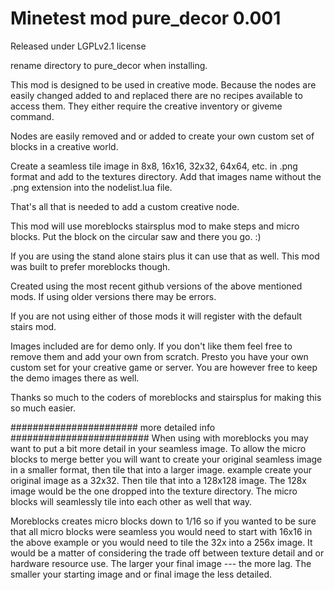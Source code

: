 # Minetest mod pure_decor 0.001

Released under LGPLv2.1 license

rename directory to pure_decor when installing.

This mod is designed to be used in creative mode. Because the nodes are easily changed added to and replaced
there are no recipes available to access them. They either require the creative inventory or giveme command.

Nodes are easily removed and or added to create your own custom set of blocks in a creative world.

Create a seamless tile image in 8x8, 16x16, 32x32, 64x64, etc. in .png format and add to the textures directory.
Add that images name without the .png extension into the nodelist.lua file.

That's all that is needed to add a custom creative node.

This mod will use moreblocks stairsplus mod to make steps and micro blocks.
Put the block on the circular saw and there you go. :)

If you are using the stand alone stairs plus it can use that as well. This mod was built to prefer moreblocks though.

Created using the most recent github versions of the above mentioned mods. If using older versions there may be errors.

If you are not using either of those mods it will register with the default stairs mod.

Images included are for demo only. If you don't like them feel free to remove them and add your own from scratch.
Presto you have your own custom set for your creative game or server. You are however free to keep the demo images there as well.

Thanks so much to the coders of moreblocks and stairsplus for making this so much easier.

####################### more detailed info #########################
When using with moreblocks you may want to put a bit more detail in your seamless image. To allow the micro blocks to
merge better you will want to create your original seamless image in a smaller format, then tile that into a larger image.
example
	create your original image as a 32x32. Then tile that into a 128x128 image. 
	The 128x image would be the one dropped into the texture directory.
	The micro blocks will seamlessly tile into each other as well that way.

Moreblocks creates micro blocks down to 1/16 so if you wanted to be sure that all micro blocks were seamless you would need to
start with 16x16 in the above example or you would need to tile the 32x into a 256x image. It would be a matter of considering the
trade off between texture detail and or hardware resource use. The larger your final image --- the more lag. The smaller your
starting image and or final image the less detailed.